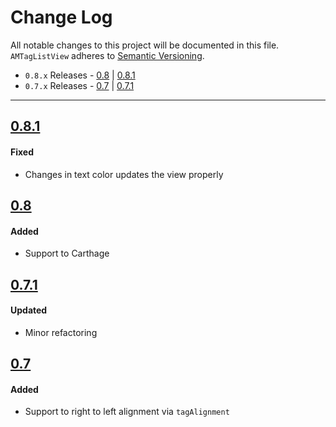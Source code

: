 # Change Log
All notable changes to this project will be documented in this file.
`AMTagListView` adheres to [Semantic Versioning](http://semver.org/).

- `0.8.x` Releases - [0.8](#08) | [0.8.1](#081)
- `0.7.x` Releases - [0.7](#07) | [0.7.1](#071)

---

## [0.8.1](https://github.com/andreamazz/AMTagList/releases/tag/0.8.1)

#### Fixed  
- Changes in text color updates the view properly  

## [0.8](https://github.com/andreamazz/AMTagList/releases/tag/0.8)

#### Added  
- Support to Carthage

## [0.7.1](https://github.com/andreamazz/AMTagList/releases/tag/0.7.1)

#### Updated  
- Minor refactoring

## [0.7](https://github.com/andreamazz/AMTagList/releases/tag/0.7)

#### Added  
- Support to right to left alignment via `tagAlignment`  

